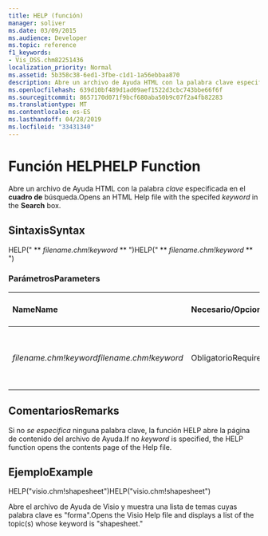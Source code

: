 ```yaml
---
title: HELP (función)
manager: soliver
ms.date: 03/09/2015
ms.audience: Developer
ms.topic: reference
f1_keywords:
- Vis_DSS.chm82251436
localization_priority: Normal
ms.assetid: 5b358c38-6ed1-3fbe-c1d1-1a56ebbaa870
description: Abre un archivo de Ayuda HTML con la palabra clave especificada en el cuadro de búsqueda.
ms.openlocfilehash: 639d10bf489d1ad09aef1522d3cbc743bbe66f6f
ms.sourcegitcommit: 8657170d071f9bcf680aba50b9c07f2a4fb82283
ms.translationtype: MT
ms.contentlocale: es-ES
ms.lasthandoff: 04/28/2019
ms.locfileid: "33431340"
---
```

# <a name="help-function"></a><span data-ttu-id="7e5a0-103">Función HELP</span><span class="sxs-lookup"><span data-stu-id="7e5a0-103">HELP Function</span></span>

<span data-ttu-id="7e5a0-104">Abre un archivo de Ayuda HTML con la palabra  *clave*  especificada en el **cuadro de** búsqueda.</span><span class="sxs-lookup"><span data-stu-id="7e5a0-104">Opens an HTML Help file with the specifed  *keyword*  in the **Search** box.</span></span> 
  
## <a name="syntax"></a><span data-ttu-id="7e5a0-105">Sintaxis</span><span class="sxs-lookup"><span data-stu-id="7e5a0-105">Syntax</span></span>

<span data-ttu-id="7e5a0-106">HELP(" \*\* *filename.chm!keyword* \*\* ")</span><span class="sxs-lookup"><span data-stu-id="7e5a0-106">HELP(" \*\* *filename.chm!keyword* \*\* ")</span></span> 
  
### <a name="parameters"></a><span data-ttu-id="7e5a0-107">Parámetros</span><span class="sxs-lookup"><span data-stu-id="7e5a0-107">Parameters</span></span>

|<span data-ttu-id="7e5a0-108">**Name**</span><span class="sxs-lookup"><span data-stu-id="7e5a0-108">**Name**</span></span>|<span data-ttu-id="7e5a0-109">**Necesario/Opcional**</span><span class="sxs-lookup"><span data-stu-id="7e5a0-109">**Required/Optional**</span></span>|<span data-ttu-id="7e5a0-110">**Tipo de datos**</span><span class="sxs-lookup"><span data-stu-id="7e5a0-110">**Data Type**</span></span>|<span data-ttu-id="7e5a0-111">**Descripción**</span><span class="sxs-lookup"><span data-stu-id="7e5a0-111">**Description**</span></span>|
|:-----|:-----|:-----|:-----|
| <span data-ttu-id="7e5a0-112">_filename.chm!keyword_</span><span class="sxs-lookup"><span data-stu-id="7e5a0-112">_filename.chm!keyword_</span></span> <br/> |<span data-ttu-id="7e5a0-113">Obligatorio</span><span class="sxs-lookup"><span data-stu-id="7e5a0-113">Required</span></span>  <br/> |<span data-ttu-id="7e5a0-114">**String**</span><span class="sxs-lookup"><span data-stu-id="7e5a0-114">**String**</span></span> <br/> | <span data-ttu-id="7e5a0-115">El nombre del archivo de Ayuda y la palabra clave para buscar.</span><span class="sxs-lookup"><span data-stu-id="7e5a0-115">The filename of the Help file and the keyword to search for.</span></span>  <br/> |
   
## <a name="remarks"></a><span data-ttu-id="7e5a0-116">Comentarios</span><span class="sxs-lookup"><span data-stu-id="7e5a0-116">Remarks</span></span>

<span data-ttu-id="7e5a0-117">Si no  *se especifica*  ninguna palabra clave, la función HELP abre la página de contenido del archivo de Ayuda.</span><span class="sxs-lookup"><span data-stu-id="7e5a0-117">If no  *keyword*  is specified, the HELP function opens the contents page of the Help file.</span></span> 
  
## <a name="example"></a><span data-ttu-id="7e5a0-118">Ejemplo</span><span class="sxs-lookup"><span data-stu-id="7e5a0-118">Example</span></span>

<span data-ttu-id="7e5a0-119">HELP("visio.chm!shapesheet")</span><span class="sxs-lookup"><span data-stu-id="7e5a0-119">HELP("visio.chm!shapesheet")</span></span> 
  
<span data-ttu-id="7e5a0-120">Abre el archivo de Ayuda de Visio y muestra una lista de temas cuyas palabra clave es "forma".</span><span class="sxs-lookup"><span data-stu-id="7e5a0-120">Opens the Visio Help file and displays a list of the topic(s) whose keyword is "shapesheet."</span></span> 
  

